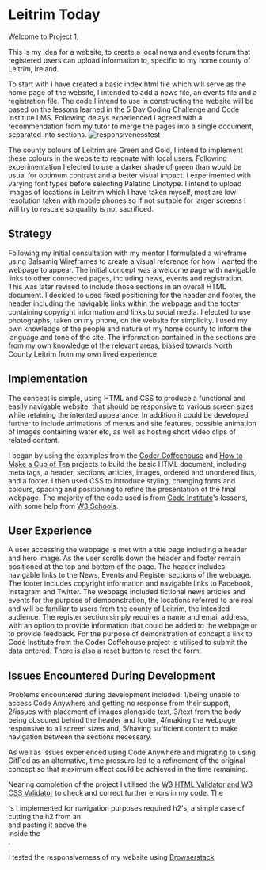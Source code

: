 # Leitrim Today

Welcome to Project 1,


This is my idea for a website, to create a local news and events forum that registered users can upload information to, specific to my home county of Leitrim, Ireland. 

To start with I have created a basic index.html file which will serve as the home page of the website, I intended to add a news file, an events file and a registration file. The code I intend to use in constructing the website will be based on the lessons learned in the 5 Day Coding Challenge and Code Institute LMS. Following delays experienced I agreed with a recommendation from my tutor to merge the pages into a single document, separated into sections.
![responsivenesstest](https://github.com/Shea-Kelly/leitrim-today/assets/136702564/6783490e-dceb-4090-80a3-1ad830399fe0)

The county colours of Leitrim are Green and Gold, I intend to implement these colours in the website to resonate with local users. Following experimentation I elected to use a darker shade of green than would be usual for optimum contrast and a better visual impact. I experimented with varying font types before selecting Palatino Linotype. I intend to upload images of locations in Leitrim which I have taken myself, most are low resolution taken with mobile phones so if not suitable for larger screens I will try to rescale so quality is not sacrificed. 

## Strategy

Following my initial consultation with my mentor I formulated a wireframe using Balsamiq Wireframes to create a visual reference for how I wanted the webpage to appear. The initial concept was a welcome page with navigable links to other connected pages, including news, events and registration. This was later revised to include those sections in an overall HTML document. I decided to used fixed positioning for the header and footer, the header including the navigable links within the webpage and the footer containing copyright information and links to social media. I elected to use photographs, taken on my phone, on the website for simplicity. I used my own knowledge of the people and nature of my home county to inform the language and tone of the site. The information contained in the sections are from my own knowledge of the relevant areas, biased towards North County Leitrim from my own lived experience.

## Implementation

The concept is simple, using HTML and CSS to produce a functional and easily navigable website, that should be responsive to various screen sizes while retaining the intented appearance. In addition it could be developed further to include animations of menus and site features, possible animation of images containing water etc, as well as hosting short video clips of related content.

I began by using the examples from the [Coder Coffeehouse](https://learn.codeinstitute.net/courses/course-v1:CodeInstitute+LRR101+2021_T1/courseware/b4e5b2c91d0a4ee3bb24fac71811b23f/fb53b5df2fbd47f183297ff8c93040c1/) and [How to Make a Cup of Tea](https://learn.codeinstitute.net/courses/course-v1:CodeInstitute+AACC+2021/courseware/7dcccde95af649d0a9dcd8a1aaad1e96/d1cbc2d2b2b54a24b18923471613764a/) projects to build the basic HTML document, including meta tags, a header, sections, articles, images, ordered and unordered lists, and a footer. I then used CSS to introduce styling, changing fonts and colours, spacing and positioning to refine the presentation of the final webpage. The majority of the code used is from [Code Institute](https://learn.codeinstitute.net/dashboard)'s lessons, with some help from [W3 Schools](https://www.w3schools.com/).

## User Experience

A user accessing the webpage is met with a title page including a header and hero image. As the user scrolls down the header and footer remain positioned at the top and bottom of the page. The header includes navigable links to the News, Events and Register sections of the webpage. The footer includes copyright information and navigable links to Facebook, Instagram and Twitter. The webpage included fictional news articles and events for the purpose of demoonstration, the locations referred to are real and will be familiar to users from the county of Leitrim, the intended audience. The register section simply requires a name and email address, with an option to provide information that could be added to the webpage or to provide feedback. For the purpose of demonstration of concept a link to Code Institute from the Coder Coffehouse project is utilised to submit the data entered. There is also a reset button to reset the form.

## Issues Encountered During Development

Problems encountered during development included: 
1/being unable to access Code Anywhere and getting no response from their support,
2/issues with placement of images alongside text, 
3/text from the body being obscured behind the header and footer,
4/making the webpage responsive to all screen sizes and,
5/having sufficient content to make navigation between the sections necessary. 

As well as issues experienced using Code Anywhere and migrating to using GitPod as an alternative, time pressure led to a refinement of the original concept so that maximum effect could be achieved in the time remaining.

Nearing completion of the project I utilised the [W3 HTML Validator and W3 CSS Validator](https://www.w3.org/developers/tools/) to check and correct further errors in my code. The <section>'s I implemented for navigation purposes required h2's, a simple case of cutting the h2 from an <article> and pasting it above the <article> inside the <section>.

I tested the responsivemess of my website using [Browserstack](https://www.browserstack.com/responsive)

